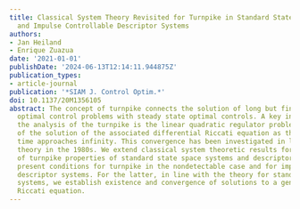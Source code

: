 ```yaml
---
title: Classical System Theory Revisited for Turnpike in Standard State Space Systems
  and Impulse Controllable Descriptor Systems
authors:
- Jan Heiland
- Enrique Zuazua
date: '2021-01-01'
publishDate: '2024-06-13T12:14:11.944875Z'
publication_types:
- article-journal
publication: '*SIAM J. Control Optim.*'
doi: 10.1137/20M1356105
abstract: The concept of turnpike connects the solution of long but finite time horizon
  optimal control problems with steady state optimal controls. A key ingredient of
  the analysis of the turnpike is the linear quadratic regulator problem and the convergence
  of the solution of the associated differential Riccati equation as the terminal
  time approaches infinity. This convergence has been investigated in linear systems
  theory in the 1980s. We extend classical system theoretic results for the investigation
  of turnpike properties of standard state space systems and descriptor systems. We
  present conditions for turnpike in the nondetectable case and for impulse controllable
  descriptor systems. For the latter, in line with the theory for standard linear
  systems, we establish existence and convergence of solutions to a generalized differential
  Riccati equation.
---
```


